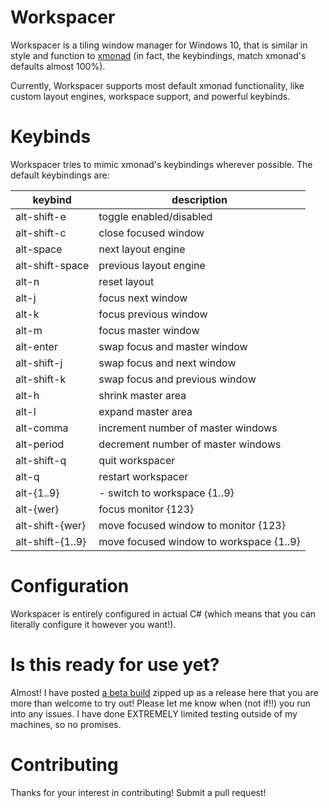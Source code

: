 # Workspacer

Workspacer is a tiling window manager for Windows 10, that is similar in style and function to [xmonad](https://xmonad.org)
(in fact, the keybindings, match xmonad's defaults almost 100%).

Currently, Workspacer supports most default xmonad functionality, like custom layout engines, workspace support, and powerful keybinds.

# Keybinds

Workspacer tries to mimic xmonad's keybindings wherever possible. The default keybindings are:

| keybind         | description     |
| --------------- | --------------- |
| alt-shift-e | toggle enabled/disabled |
| alt-shift-c | close focused window |
| alt-space | next layout engine |
| alt-shift-space | previous layout engine |
| alt-n | reset layout |
| alt-j | focus next window |
| alt-k | focus previous window |
| alt-m | focus master window |
| alt-enter | swap focus and master window |
| alt-shift-j | swap focus and next window |
| alt-shift-k | swap focus and previous window |
| alt-h | shrink master area |
| alt-l | expand master area |
| alt-comma | increment number of master windows |
| alt-period | decrement number of master windows |
| alt-shift-q | quit workspacer |
| alt-q | restart workspacer |
| alt-{1..9} | - switch to workspace {1..9} |
| alt-{wer} | focus monitor {123} |
| alt-shift-{wer} | move focused window to monitor {123} |
| alt-shift-{1..9} | move focused window to workspace {1..9} |

# Configuration

Workspacer is entirely configured in actual C# (which means that you can literally configure it however you want!). 

# Is this ready for use yet?

Almost! I have posted [a beta build](https://github.com/rickbutton/Workspacer/releases) zipped up as a release here that you are more than welcome to try out! 
Please let me know when (not if!!) you run into any issues. I have done EXTREMELY limited testing outside of my machines, so no promises.

# Contributing

Thanks for your interest in contributing! Submit a pull request!
